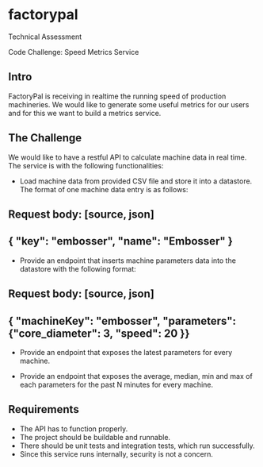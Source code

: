 # factorypal

Technical Assessment

Code Challenge: Speed Metrics Service

## Intro
FactoryPal is receiving in realtime the running speed of production machineries. We would like
to generate some useful metrics for our users and for this we want to build a metrics service.

## The Challenge

We would like to have a restful API to calculate machine data in real time. The service is with the following functionalities:

- Load machine data from provided CSV file and store it into a datastore. The format of one machine data entry is as follows:

Request body:
[source, json]
----
{ "key": "embosser", "name": "Embosser" }
----

- Provide an endpoint that inserts machine parameters data into the datastore with the following format:

Request body:
[source, json]
----
{  "machineKey": "embosser", "parameters": {"core_diameter": 3, "speed": 20 }}
----

- Provide an endpoint that exposes the latest parameters for every machine.

- Provide an endpoint that exposes the average, median, min and max of each parameters for the past N minutes for every machine.

## Requirements

* The API has to function properly.
* The project should be buildable and runnable.
* There should be unit tests and integration tests, which run successfully.
* Since this service runs internally, security is not a concern.
